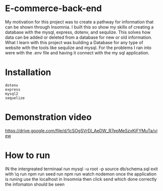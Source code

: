 # E-commerce-back-end
My motivation for this project was to create a pathway for information that can be shown through Insomnia. I built this so show my skills of creating a database with the mysql, express, dotenv, and sequlize. This solves how data can be added or deleted from a database for new or old information. What I learn with this project was building a Database for any type of website with the tools like sequlize and mysql. For the problems I ran into were with the .env file and having it connect with the my sql application. 
# Installation
    dotenv
    express
    mysql2
    sequelize


# Demonstration video

https://drive.google.com/file/d/1cSOgSVrDl_AeDW_R7epMeSzxKjFYMuTa/view



# How to run
IN the intergreated terminaal 
run mysql -u root -p
source db/schema.sql
exit with \q
run npm run seed
run npm run watch nodemon
once the application is runing use the localhost in Insomnia 
then click send which done correctly the infomaton should be seen

